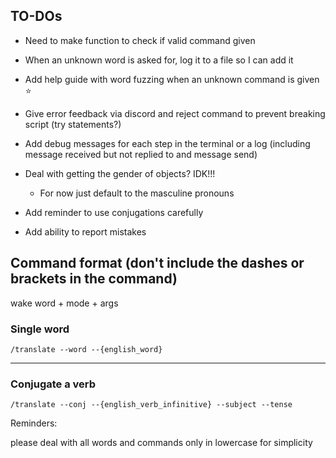 ## TO-DOs

- Need to make function to check if valid command given

- When an unknown word is asked for, log it to a file so I can add it

- Add help guide with word fuzzing when an unknown command is given ⭐️

- Give error feedback via discord and reject command to prevent breaking script (try statements?)

- Add debug messages for each step in the terminal or a log (including message received but not replied to and message send)

- Deal with getting the gender of objects? IDK!!!
    - For now just default to the masculine pronouns

- Add reminder to use conjugations carefully

- Add ability to report mistakes

## Command format (don't include the dashes or brackets in the command)

wake word + mode + args

### Single word

`/translate --word --{english_word}`

---

### Conjugate a verb

`/translate --conj --{english_verb_infinitive} --subject --tense`

Reminders:

please deal with all words and commands only in lowercase for simplicity